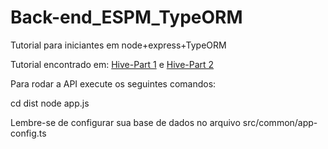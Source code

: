# Back-end_ESPM_TypeORM
Tutorial para iniciantes em node+express+TypeORM

Tutorial encontrado em: 
[Hive-Part 1](http://hive.rinoy.in/creating-a-typescript-nodejs-express-app-using-typeorm-and-mysql-part1/) e
[Hive-Part 2](http://hive.rinoy.in/creating-a-typescript-nodejs-express-app-using-typeorm-and-mysql-part2/)

Para rodar a API execute os seguintes comandos:

cd dist
node app.js

Lembre-se de configurar sua base de dados no arquivo src/common/app-config.ts
